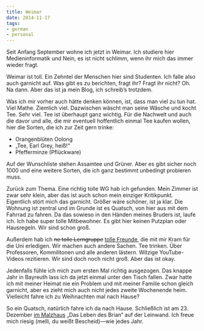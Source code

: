 ```yaml
---
title: Weimar
date: 2014-11-17
tags:
- german
- personal
---
```

Seit Anfang September wohne ich jetzt in Weimar. Ich studiere hier Medieninformatik und Nein, es ist nicht schlimm, wenn ihr mich das immer wieder fragt.

Weimar ist toll. Ein Zehntel der Menschen hier sind Studenten. Ich falle also auch garnicht auf. Was gibt es zu berichten, fragt ihr? Fragt ihr nicht? Oh. Na dann. Aber das ist ja mein Blog, ich schreib’s trotzdem.

Was ich mir vorher auch hätte denken können, ist, dass man viel zu tun hat. Viel Mathe. Ziemlich viel. Dazwischen wäscht man seine Wäsche und kocht Tee. Sehr viel. Tee ist überhaupt ganz wichtig. Für die Nachwelt und auch die davor und alle, die mir eventuell hoffentlich einmal Tee kaufen wollen, hier die Sorten, die ich zur Zeit gern trinke:

- Orangenblüten Oolong
- „Tee, Earl Grey, heiß!“
- Pfefferminze (Pflückware)

Auf der Wunschliste stehen Assamtee und Grüner. Aber es gibt sicher noch 1000 und eine weitere Sorten, die ich ganz bestimmt unbedingt probieren muss.

Zurück zum Thema. Eine richtig tolle WG hab ich gefunden. Mein Zimmer ist zwar sehr klein, aber das ist auch schon mein einziger Kritikpunkt. Eigentlich stört mich das garnicht. Größer wäre schöner, ist ja klar. Die Wohnung ist zentral und im Grunde ist es Quatsch, von hier aus mit dem Fahrrad zu fahren. Da das sowieso in den Händen meines Bruders ist, laufe ich. Ich habe super tolle Mitbewohner. Es gibt hier keinen Putzplan oder Hausregeln. Wir sind schon groß.

Außerdem hab ich <del>ne tolle Lerngruppe</del> <ins>tolle Freunde</ins>, die mit mir Kram für die Uni erledigen. Wir machen auch andere Sachen. Tee trinken. Über Professoren, Kommilitonen und alle anderen lästern. Witzige YouTube-Videos rezitieren. Wir sind doch noch nicht groß. Aber das ist okay.

Jedenfalls fühle ich mich zum ersten Mal richtig ausgezogen. Das knappe Jahr in Bayreuth lass ich da jetzt einmal unter den Tisch fallen. Zwar hatte ich mit meiner Heimat nie ein Problem und mit meiner Familie schon gleich garnicht, aber es zieht mich auch nicht jedes zweite Wochenende heim. Vielleicht fahre ich zu Weihnachten mal nach Hause?


So ein Quatsch, natürlich fahre ich da nach Hause. Schließlich ist am 23. Dezember <a href="http://www.malzhaus.de">im Malzhaus</a> „Das Leben des Brian“ auf der Leinwand. Ich freue mich riesig (melli, du weißt Bescheid)—wie jedes Jahr.
